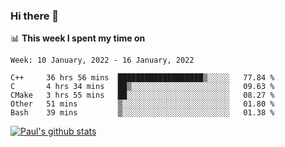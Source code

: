 ### Hi there 👋

📊 **This week I spent my time on**
<!--START_SECTION:waka-->
```text
Week: 10 January, 2022 - 16 January, 2022

C++     36 hrs 56 mins  ███████████████████▒░░░░░   77.84 % 
C       4 hrs 34 mins   ██▒░░░░░░░░░░░░░░░░░░░░░░   09.63 % 
CMake   3 hrs 55 mins   ██░░░░░░░░░░░░░░░░░░░░░░░   08.27 % 
Other   51 mins         ▒░░░░░░░░░░░░░░░░░░░░░░░░   01.80 % 
Bash    39 mins         ▒░░░░░░░░░░░░░░░░░░░░░░░░   01.38 % 
```
<!--END_SECTION:waka-->


[![Paul's github stats](https://github-readme-stats.vercel.app/api?username=mickeyouyou&theme=dracula&show_icons=true)](https://github.com/anuraghazra/github-readme-stats)
